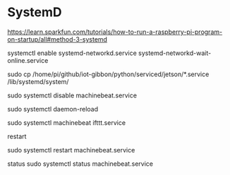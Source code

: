 # SystemD

https://learn.sparkfun.com/tutorials/how-to-run-a-raspberry-pi-program-on-startup/all#method-3-systemd

systemctl enable systemd-networkd.service systemd-networkd-wait-online.service

 sudo cp /home/pi/github/iot-gibbon/python/serviced/jetson/*.service /lib/systemd/system/


sudo systemctl disable machinebeat.service

sudo systemctl daemon-reload

sudo systemctl machinebeat ifttt.service


restart

sudo systemctl restart machinebeat.service


status
sudo systemctl status machinebeat.service
